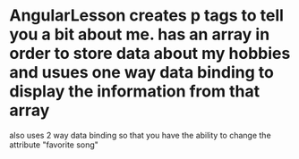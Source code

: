 # AngularLesson creates p tags to tell you a bit about me. has an array in order to store data about my hobbies and usues one way data binding to display the information from that array
also uses 2 way data binding so that you have the ability to change the attribute "favorite song"
